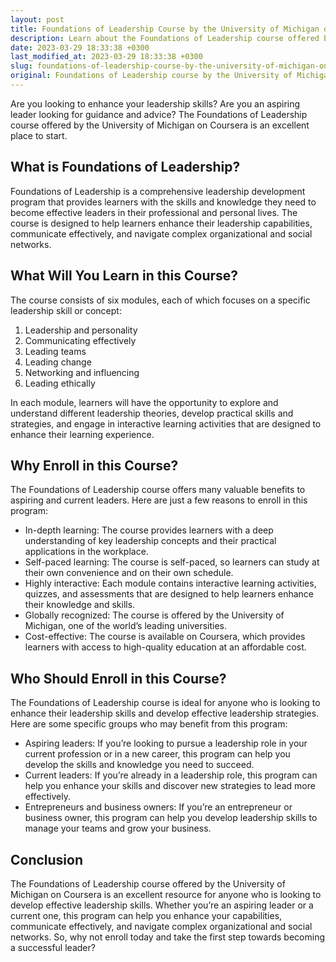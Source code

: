 ```yaml
---
layout: post
title: Foundations of Leadership Course by the University of Michigan on Coursera
description: Learn about the Foundations of Leadership course offered by the University of Michigan on Coursera, which provides valuable insights about leadership development and skill enhancement for aspiring and current leaders.
date: 2023-03-29 18:33:38 +0300
last_modified_at: 2023-03-29 18:33:38 +0300
slug: foundations-of-leadership-course-by-the-university-of-michigan-on-coursera
original: Foundations of Leadership course by the University of Michigan on Coursera
---
```

Are you looking to enhance your leadership skills? Are you an aspiring leader looking for guidance and advice? The Foundations of Leadership course offered by the University of Michigan on Coursera is an excellent place to start.

## What is Foundations of Leadership?

Foundations of Leadership is a comprehensive leadership development program that provides learners with the skills and knowledge they need to become effective leaders in their professional and personal lives. The course is designed to help learners enhance their leadership capabilities, communicate effectively, and navigate complex organizational and social networks.

## What Will You Learn in this Course?

The course consists of six modules, each of which focuses on a specific leadership skill or concept:

1. Leadership and personality
2. Communicating effectively
3. Leading teams
4. Leading change
5. Networking and influencing
6. Leading ethically

In each module, learners will have the opportunity to explore and understand different leadership theories, develop practical skills and strategies, and engage in interactive learning activities that are designed to enhance their learning experience.

## Why Enroll in this Course?

The Foundations of Leadership course offers many valuable benefits to aspiring and current leaders. Here are just a few reasons to enroll in this program:

- In-depth learning: The course provides learners with a deep understanding of key leadership concepts and their practical applications in the workplace.
- Self-paced learning: The course is self-paced, so learners can study at their own convenience and on their own schedule.
- Highly interactive: Each module contains interactive learning activities, quizzes, and assessments that are designed to help learners enhance their knowledge and skills.
- Globally recognized: The course is offered by the University of Michigan, one of the world’s leading universities.
- Cost-effective: The course is available on Coursera, which provides learners with access to high-quality education at an affordable cost.

## Who Should Enroll in this Course?

The Foundations of Leadership course is ideal for anyone who is looking to enhance their leadership skills and develop effective leadership strategies. Here are some specific groups who may benefit from this program:

- Aspiring leaders: If you’re looking to pursue a leadership role in your current profession or in a new career, this program can help you develop the skills and knowledge you need to succeed.
- Current leaders: If you’re already in a leadership role, this program can help you enhance your skills and discover new strategies to lead more effectively.
- Entrepreneurs and business owners: If you’re an entrepreneur or business owner, this program can help you develop leadership skills to manage your teams and grow your business.

## Conclusion

The Foundations of Leadership course offered by the University of Michigan on Coursera is an excellent resource for anyone who is looking to develop effective leadership skills. Whether you’re an aspiring leader or a current one, this program can help you enhance your capabilities, communicate effectively, and navigate complex organizational and social networks. So, why not enroll today and take the first step towards becoming a successful leader?